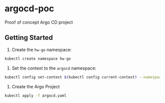# argocd-poc
Proof of concept Argo CD project

## Getting Started

1. Create the `hw-go` namespace:

```sh
kubectl create namespace hw-go
```

1. Set the context to the `argocd` namespace:

```sh
kubectl config set-context $(kubectl config current-context) --namespace=argocd
```

1. Create the Argo Project

```sh
kubectl apply -f argocd.yaml
```